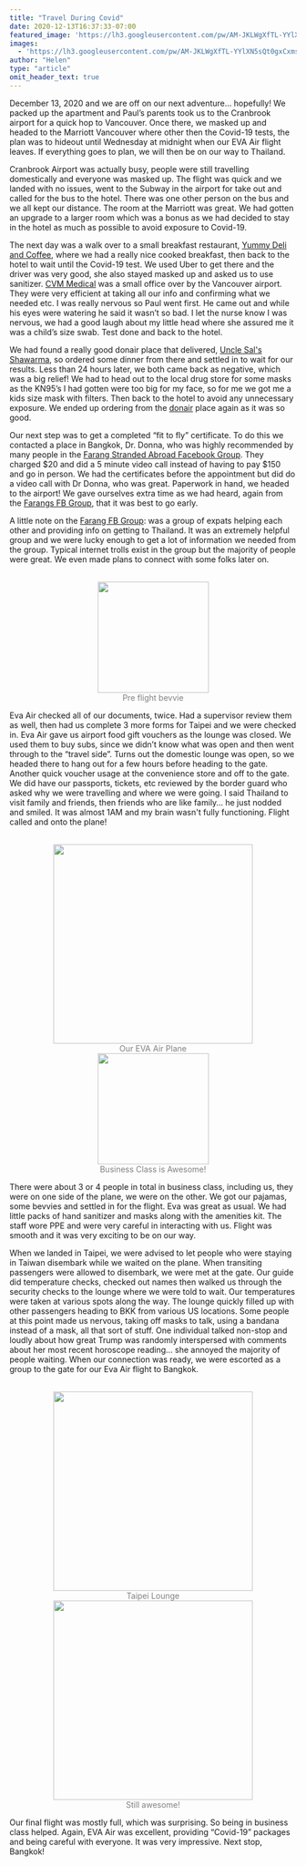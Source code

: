 ```yaml
---
title: "Travel During Covid"
date: 2020-12-13T16:37:33-07:00
featured_image: 'https://lh3.googleusercontent.com/pw/AM-JKLWgXfTL-YYlXN5sQt0gxCxmsL8Ql12smKzIjliizFiHCHBTS6jeAvl-am7F3a-dlydkmBdDorFcHp_hLjqPnm-3330vQjJq6NTXoQFNy6oDz65adexsiSC4fRUpIGtWLjV4QMWiBqDF6l1LlPjreKM95w=w850-h637-no?authuser=0'
images:
  - 'https://lh3.googleusercontent.com/pw/AM-JKLWgXfTL-YYlXN5sQt0gxCxmsL8Ql12smKzIjliizFiHCHBTS6jeAvl-am7F3a-dlydkmBdDorFcHp_hLjqPnm-3330vQjJq6NTXoQFNy6oDz65adexsiSC4fRUpIGtWLjV4QMWiBqDF6l1LlPjreKM95w=w850-h637-no?authuser=0'
author: "Helen"
type: "article"
omit_header_text: true
--- 
```


December 13, 2020 and we are off on our next adventure… hopefully! We packed up the apartment and Paul’s parents took us to the Cranbrook airport for a quick hop to Vancouver.  Once there, we masked up and headed to the Marriott Vancouver where other then the Covid-19 tests, the plan was to hideout until Wednesday at midnight when our EVA Air flight leaves. If everything goes to plan, we will then be on our way to Thailand.

Cranbrook Airport was actually busy, people were still travelling domestically and everyone was masked up. The flight was quick and we landed with no issues, went to the Subway in the airport for take out and called for the bus to the hotel. There was one other person on the bus and we all kept our distance. The room at the Marriott was great. We had gotten an upgrade to a larger room which was a bonus as we had decided to stay in the hotel as much as possible to avoid exposure to Covid-19.

The next day was a walk over to a small breakfast restaurant, [Yummy Deli and Coffee](https://goo.gl/maps/tGd7bLVoURDLwFnZ6), where we had a really nice cooked breakfast, then back to the hotel to wait until the Covid-19 test. We used Uber to get there and the driver was very good, she also stayed masked up and asked us to use sanitizer. [CVM Medical](https://covid-medical.ca/) was a small office over by the Vancouver airport. They were very efficient at taking all our info and confirming what we needed etc. I was really nervous so Paul went first.  He came out and while his eyes were watering he said it wasn’t so bad. I let the nurse know I was nervous, we had a good laugh about my little head where she assured me it was a child’s size swab. Test done and back to the hotel.

We had found a really good donair place that delivered, [Uncle Sal's Shawarma](https://goo.gl/maps/iMgCUKg9SP2AisyD9), so ordered some dinner from there and settled in to wait for our results. Less than 24 hours later, we both came back as negative, which was a big relief!  We had to head out to the local drug store for some masks as the KN95’s I had gotten were too big for my face, so for me we got me a kids size mask with filters. Then back to the hotel to avoid any unnecessary exposure. We ended up ordering from the [donair](https://goo.gl/maps/iMgCUKg9SP2AisyD9) place again as it was so good.

Our next step was to get a completed “fit to fly” certificate. To do this we contacted a place in Bangkok, Dr. Donna, who was highly recommended by many people in the [Farang Stranded Abroad Facebook Group](https://www.facebook.com/groups/551797439092744/). They charged $20 and did a 5 minute video call instead of having to pay $150 and go in person. We had the certificates before the appointment but did do a video call with Dr Donna, who was great. Paperwork in hand, we headed to the airport! We gave ourselves extra time as we had heard, again from the [Farangs FB Group](https://www.facebook.com/groups/551797439092744/), that it was best to go early. 

A little note on the [Farang FB Group](https://www.facebook.com/groups/551797439092744/): was a group of expats helping each other and providing info on getting to Thailand. It was an extremely helpful group and we were lucky enough to get a lot of information we needed from the group. Typical internet trolls exist in the group but the majority of people were great. We even made plans to connect with some folks later on. 

</br>
<div style="text-align: center">
<a style="display:inline-block;text-decoration:none;color: grey;" href="https://photos.google.com/share/AF1QipPosp_MsC7TlJIqVz39umu2iIa4ogoEaxVuanB2By1SE0drFG9C9G1hWPHS0DKXjA/photo/AF1QipM8Qw8z23LwNc8lb-BXqURHaKTSJTe3rrWsajaH?key=eklqUWw1NDZtRkVHUVdTeTZCcFZMektmSHdrUTR3" target="_blank"><img src="https://lh3.googleusercontent.com/pw/AM-JKLUPesHN6Qg5oD4Qdlf4XvEPt4uXIjNxK0iekYeYcV_2GYfbTjItRbugKN1M1IQonSUO2uObdt-2veXrT7zBNvqUZAIl6wDTQxmkvRSX4hm5phvQtsNO1ZR0SsazglCh_c3zbf-b8_ludVLDF-DSOMVcFA=w478-h637-no?authuser=0" width="195" /><div>Pre flight bevvie</div></a> 
</div>

Eva Air checked all of our documents, twice.  Had a supervisor review them as well, then had us complete 3 more forms for Taipei and we were checked in. Eva Air gave us airport food gift vouchers as the lounge was closed. We used them to buy subs, since we didn’t know what was open and then went through to the “travel side”. Turns out the domestic lounge was open, so we headed there to hang out for a few hours before heading to the gate. Another quick voucher usage at the convenience store and off to the gate. We did have our passports, tickets, etc reviewed by the border guard who asked why we were travelling and where we were going. I said Thailand to visit family and friends, then friends who are like family… he just nodded and smiled. It was almost 1AM and my brain wasn't fully functioning. Flight called and onto the plane!  

</br>
<div style="text-align: center">
<a style="display:inline-block;text-decoration:none;color: grey;" href="https://photos.google.com/share/AF1QipPosp_MsC7TlJIqVz39umu2iIa4ogoEaxVuanB2By1SE0drFG9C9G1hWPHS0DKXjA/photo/AF1QipOlREkETiKiiLHCkP18Xz-VaDuiliqUdWsLZrlq?key=eklqUWw1NDZtRkVHUVdTeTZCcFZMektmSHdrUTR3" target="_blank"><img src="https://lh3.googleusercontent.com/pw/AM-JKLWQnarXC1UpG580_2dlvNhUvXz_hwhiuRcdJz66tuTGtHtQkhW_3Q_q3xyHKpKUzroFFTHDPZVksWR018eqvptPtqxjP_qpupbnZMyFQsMGdd1JDI3C1au2okVZfWAbwaH20D5eFkIQM6E1xI7Wsnj7fQ=w850-h637-no?authuser=0" width="350" /><div>Our EVA Air Plane</div></a> 
<a style="display:inline-block;text-decoration:none;color: grey;" href="https://photos.google.com/share/AF1QipPosp_MsC7TlJIqVz39umu2iIa4ogoEaxVuanB2By1SE0drFG9C9G1hWPHS0DKXjA/photo/AF1QipPdxGnF1Z2i5TKPQqL7bZOxAJyI20pUWLsTbeut?key=eklqUWw1NDZtRkVHUVdTeTZCcFZMektmSHdrUTR3" target="_blank"><img src="https://lh3.googleusercontent.com/pw/AM-JKLXg85cvv38LbvSFD6WpLOP8hsiMbNKHJD1PF5zXnqUpS2XYWnmAinY0NEghs2XRDCEG0Xg8OYmdmaGZUaofYTyezL8j-NNcNxcg3YekeEijR7vZFGyCC1maU6ozzeYHfMBrgNR1VlB1EnLLphWXoP27JQ=w478-h637-no?authuser=0" width="195" /><div>Business Class is Awesome!</div></a> 
</div>

There were about 3 or 4 people in total in business class, including us, they were on one side of the plane, we were on the other. We got our pajamas, some bevvies and settled in for the flight. Eva was great as usual.  We had little packs of hand sanitizer and masks along with the amenities kit. The staff wore PPE and were very careful in interacting with us. Flight was smooth and it was very exciting to be on our way. 

When we landed in Taipei, we were advised to let people who were staying in Taiwan disembark while we waited on the plane. When transiting passengers were allowed to disembark, we were met at the gate. Our guide did temperature checks, checked out names then walked us through the security checks to the lounge where we were told to wait. Our temperatures were taken at various spots along the way.  The lounge quickly filled up with other passengers heading to BKK from various US locations. Some people at this point made us nervous, taking off masks to talk, using a bandana instead of a mask, all that sort of stuff. One individual talked non-stop and loudly about how great Trump was randomly interspersed with comments about her most recent horoscope reading… she annoyed the majority of people waiting. When our connection was ready, we were escorted as a group to the gate for our Eva Air flight to Bangkok. 

</br>
<div style="text-align: center">
<a style="display:inline-block;text-decoration:none;color: grey;" href="https://photos.google.com/share/AF1QipPosp_MsC7TlJIqVz39umu2iIa4ogoEaxVuanB2By1SE0drFG9C9G1hWPHS0DKXjA/photo/AF1QipM9yPDRiU1kQikq5npgbxWN2sZETW-xeoPY0Xss?key=eklqUWw1NDZtRkVHUVdTeTZCcFZMektmSHdrUTR3" target="_blank"><img src="https://lh3.googleusercontent.com/pw/AM-JKLW6HnuesDLrJ4CGv0DiVpVFZay8GIyxKjPaz1_0JMG_OQy4fqfVwYLm_4l8dYTJVsxDguzAPsN--s3NcyNAX1yG6LzlXz6EJ8N2B-7oh_xVprpmxeNmh6VeC4eNIAYz4FlNZ89agEA6cU0THepNebPVyA=w850-h637-no?authuser=0" width="350" /><div>Taipei Lounge</div></a> 
<a style="display:inline-block;text-decoration:none;color: grey;" href="https://photos.google.com/share/AF1QipPosp_MsC7TlJIqVz39umu2iIa4ogoEaxVuanB2By1SE0drFG9C9G1hWPHS0DKXjA/photo/AF1QipMhEgHPX_ynZ3ggb0fZicJovbroZVFLONRrM77s?key=eklqUWw1NDZtRkVHUVdTeTZCcFZMektmSHdrUTR3" target="_blank"><img src="https://lh3.googleusercontent.com/pw/AM-JKLXy3EYIkCAfnjl41UdtnYknPYjEKzV_SF-itUmzVi-CCrQkyV_Bi0SG2PO7EPGT2LEBtES6sfHOKxMB54x5AssCd7RIWXcmUZKTdzuTNyxYUuUiVuMtKK2fNel8Vt3Q7HtuNUP_B8KRjLNs0NHuq9u_gQ=w850-h637-no?authuser=0" width="350" /><div>Still awesome!</div></a> 
</div>

Our final flight was mostly full, which was surprising.  So being in business class helped.  Again, EVA Air was excellent, providing “Covid-19” packages and being careful with everyone. It was very impressive. Next stop, Bangkok!